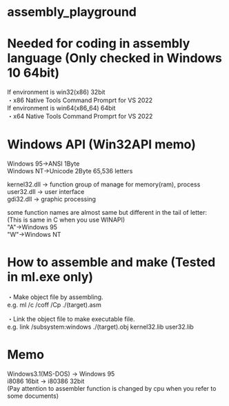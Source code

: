 ﻿# assembly_playground

# Needed for coding in assembly language (Only checked in Windows 10 64bit)<br/>
  If environment is win32(x86) 32bit<br/>
    ・x86 Native Tools Command Promprt for VS 2022<br/>
  If environment is win64(x86_64) 64bit<br/>
    ・x64 Native Tools Command Promprt for VS 2022<br/>

# Windows API (Win32API memo)<br/>

  Windows 95→ANSI 1Byte<br/>
  Windows NT→Unicode 2Byte 65,536 letters<br/>
  
  kernel32.dll → function group of manage for memory(ram), process<br/>
  user32.dll → user interface<br/>
  gdi32.dll → graphic processing<br/>
  
  some function names are almost same but different in the tail of letter:<br/>
  (This is same in C when you use WINAPI)<br/>
  "A"→Windows 95<br/>
  "W"→Windows NT<br/>

# How to assemble and make (Tested in ml.exe only)<br/>
  ・Make object file by assembling.<br/>
  e.g. ml /c /coff /Cp ./(target).asm<br/>

  ・Link the object file to make executable file.<br/>
  e.g. link /subsystem:windows ./(target).obj kernel32.lib user32.lib<br/>

# Memo
  Windows3.1(MS-DOS) → Windows 95<br/>
     i8086 16bit → i80386 32bit<br/>
  (Pay attention to assembler function is changed by cpu when you refer to some documents)
